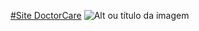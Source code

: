 [#Site DoctorCare](https://gaabrieloliver.github.io/projectDoctorCare) 
![Alt ou título da imagem](https://user-images.githubusercontent.com/74208625/167143186-26e2cc16-ad08-4900-9432-a69dc28c9959.png)
